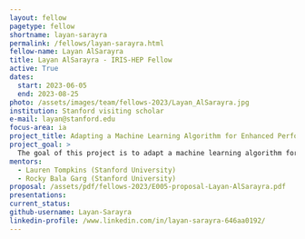 ```yaml
---
layout: fellow
pagetype: fellow
shortname: layan-sarayra
permalink: /fellows/layan-sarayra.html
fellow-name: Layan AlSarayra
title: Layan AlSarayra - IRIS-HEP Fellow
active: True
dates:
  start: 2023-06-05
  end: 2023-08-25
photo: /assets/images/team/fellows-2023/Layan_AlSarayra.jpg
institution: Stanford visiting scholar
e-mail: layan@stanford.edu
focus-area: ia
project_title: Adapting a Machine Learning Algorithm for Enhanced Performance in ACTS
project_goal: >
  The goal of this project is to adapt a machine learning algorithm for primary vertex identification within the ACTS framework. The primary vertex identification is a crucial step in High Energy Physics research, as it provides important information about particle trajectories and interactions. By enhancing the efficiency and accuracy of this identification process through machine learning, the project aims to improve the quality of data analysis and interpretation in HEP. The project involves generating Kernel Density Estimation (KDE) code and processing the output using the UNet/UNet++ Neural Network. The performance of the adapted algorithm will be evaluated, and the developed code and documentation will be made available for future contributions hoping to impact broader scientific fields that require tracking and vertex reconstruction beyond HEP.
mentors:
  - Lauren Tompkins (Stanford University)
  - Rocky Bala Garg (Stanford University)
proposal: /assets/pdf/fellows-2023/E005-proposal-Layan-AlSarayra.pdf
presentations:
current_status:
github-username: Layan-Sarayra
linkedin-profile: /www.linkedin.com/in/layan-sarayra-646aa0192/
---
```

